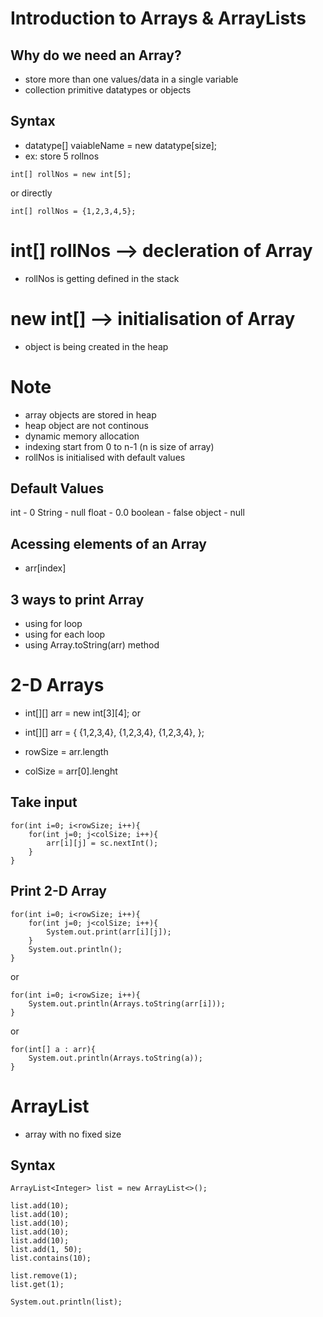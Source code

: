 # Introduction to Arrays & ArrayLists

## Why do we need an Array?
- store more than one values/data in a single variable
- collection primitive datatypes or objects

## Syntax
- datatype[] vaiableName = new datatype[size];
- ex: store 5 rollnos
```
int[] rollNos = new int[5];
```
or directly
```
int[] rollNos = {1,2,3,4,5};
```

# int[] rollNos --> decleration of Array
- rollNos is getting defined in the stack

# new int[] --> initialisation of Array
- object is being created in the heap

# Note
- array objects are stored in heap
- heap object are not continous
- dynamic memory allocation
- indexing start from 0 to n-1 (n is size of array)
- rollNos is initialised with default values

## Default Values
int - 0
String - null
float - 0.0
boolean - false
object - null

## Acessing elements of an Array
- arr[index]

## 3 ways to print Array
- using for loop
- using for each loop
- using Array.toString(arr) method

# 2-D Arrays 
- int[][] arr = new int[3][4];
or
- int[][] arr = {
    {1,2,3,4},
    {1,2,3,4},
    {1,2,3,4},
};

- rowSize = arr.length
- colSize = arr[0].lenght

## Take input
```
for(int i=0; i<rowSize; i++){
    for(int j=0; j<colSize; i++){
        arr[i][j] = sc.nextInt();
    }
}
```

## Print 2-D Array
```
for(int i=0; i<rowSize; i++){
    for(int j=0; j<colSize; i++){
        System.out.print(arr[i][j]);
    }
    System.out.println();
}
```
or
```
for(int i=0; i<rowSize; i++){
    System.out.println(Arrays.toString(arr[i]));
}
```
or
```
for(int[] a : arr){
    System.out.println(Arrays.toString(a));
}
```

# ArrayList
- array with no fixed size

## Syntax
```
ArrayList<Integer> list = new ArrayList<>();
```

```
list.add(10);
list.add(10);
list.add(10);
list.add(10);
list.add(10);
list.add(1, 50);
list.contains(10);

list.remove(1);
list.get(1);

System.out.println(list);
```


